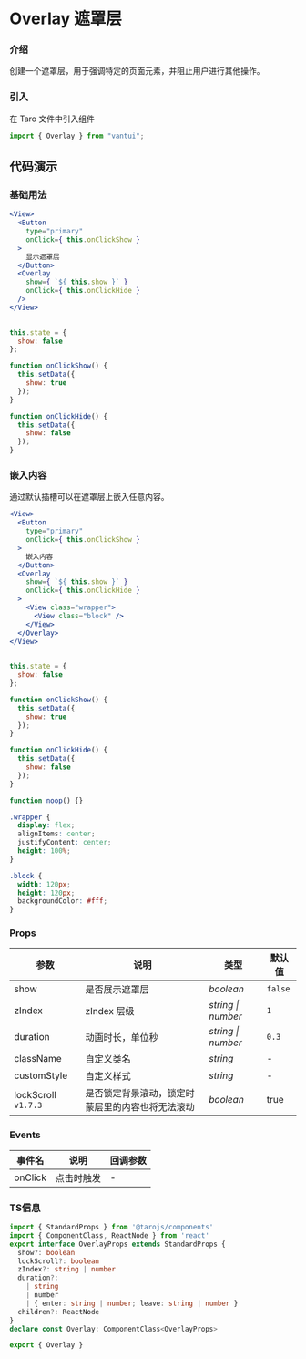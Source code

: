 # Overlay 遮罩层

### 介绍

创建一个遮罩层，用于强调特定的页面元素，并阻止用户进行其他操作。

### 引入

在 Taro 文件中引入组件

```js
import { Overlay } from "vantui"; 
```

## 代码演示

### 基础用法

```jsx
<View>
  <Button
    type="primary"
    onClick={ this.onClickShow }
  >
    显示遮罩层
  </Button>
  <Overlay
    show={ `${ this.show }` }
    onClick={ this.onClickHide }
  />
</View>
 
```

```js
this.state = {
  show: false
};

function onClickShow() {
  this.setData({
    show: true
  });
}

function onClickHide() {
  this.setData({
    show: false
  });
} 
```

### 嵌入内容

通过默认插槽可以在遮罩层上嵌入任意内容。

```jsx
<View>
  <Button
    type="primary"
    onClick={ this.onClickShow }
  >
    嵌入内容
  </Button>
  <Overlay
    show={ `${ this.show }` }
    onClick={ this.onClickHide }
  >
    <View class="wrapper">
      <View class="block" />
    </View>
  </Overlay>
</View>
 
```

```js
this.state = {
  show: false
};

function onClickShow() {
  this.setData({
    show: true
  });
}

function onClickHide() {
  this.setData({
    show: false
  });
}

function noop() {} 
```

```css
.wrapper {
  display: flex;
  alignItems: center;
  justifyContent: center;
  height: 100%;
}

.block {
  width: 120px;
  height: 120px;
  backgroundColor: #fff;
}
```

### Props

| 参数 | 说明 | 类型 | 默认值 |
| --- | --- | --- | --- |
| show | 是否展示遮罩层 | _boolean_ | `false` |
| zIndex | zIndex 层级 | _string \| number_ | `1` |
| duration | 动画时长，单位秒 | _string \| number_ | `0.3` |
| className | 自定义类名 | _string_ | - |
| customStyle | 自定义样式 | _string_ | - |
| lockScroll `v1.7.3` | 是否锁定背景滚动，锁定时蒙层里的内容也将无法滚动 | _boolean_ | true |

### Events

| 事件名     | 说明       | 回调参数 |
| ---------- | ---------- | -------- |
| onClick | 点击时触发 | -        |
### TS信息
```ts 
import { StandardProps } from '@tarojs/components'
import { ComponentClass, ReactNode } from 'react'
export interface OverlayProps extends StandardProps {
  show?: boolean
  lockScroll?: boolean
  zIndex?: string | number
  duration?:
    | string
    | number
    | { enter: string | number; leave: string | number }
  children?: ReactNode
}
declare const Overlay: ComponentClass<OverlayProps>

export { Overlay }
```